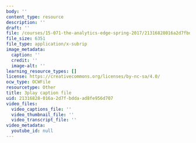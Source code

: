 ```yaml
---
body: ''
content_type: resource
description: ''
draft: ''
file: /courses/15-071-the-analytics-edge-spring-2017/21316828016a2d7fbddaad8fe956d707_fsF79kN9G28.srt
file_size: 6351
file_type: application/x-subrip
image_metadata:
  caption: ''
  credit: ''
  image-alt: ''
learning_resource_types: []
license: https://creativecommons.org/licenses/by-nc-sa/4.0/
ocw_type: OCWFile
resourcetype: Other
title: 3play caption file
uid: 21316828-016a-2d7f-bdda-ad8fe956d707
video_files:
  video_captions_file: ''
  video_thumbnail_file: ''
  video_transcript_file: ''
video_metadata:
  youtube_id: null
---
```

